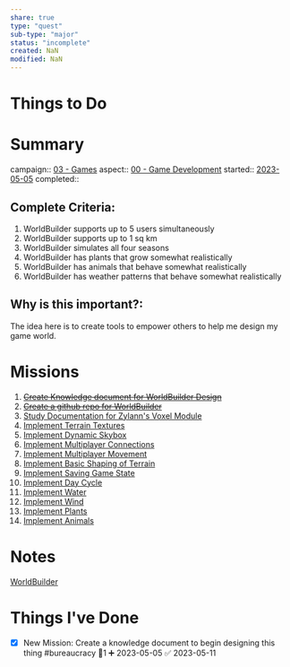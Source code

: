 ```yaml
---
share: true
type: "quest"
sub-type: "major"
status: "incomplete"
created: NaN 
modified: NaN
---
```

 
 
# Things to Do

# Summary
campaign:: [03 - Games](./03%20-%20Games.md)
aspect:: [00 - Game Development](./00%20-%20Game%20Development.md)
started:: [2023-05-05](./2023-05-05.md)
completed::
## Complete Criteria:
1. WorldBuilder supports up to 5 users simultaneously
2. WorldBuilder supports up to 1 sq km
3. WorldBuilder simulates all four seasons
4. WorldBuilder has plants that grow somewhat realistically
5. WorldBuilder has animals that behave somewhat realistically
6. WorldBuilder has weather patterns that behave somewhat realistically

## Why is this important?:
The idea here is to create tools to empower others to help me design my game world.  
# Missions
1. ~~[Create Knowledge document for WorldBuilder Design](./Create%20Knowledge%20document%20for%20WorldBuilder%20Design.md)~~
2. ~~[Create a github repo for WorldBuilder](./Create%20a%20github%20repo%20for%20WorldBuilder.md)~~
3. [Study Documentation for Zylann's Voxel Module](./Study%20Documentation%20for%20Zylann's%20Voxel%20Module.md)
4. [Implement Terrain Textures](./Implement%20Terrain%20Textures.md)
5. [Implement Dynamic Skybox](Implement%20Dynamic%20Skybox.md)
6. [Implement Multiplayer Connections](Implement%20Multiplayer%20Connections.md)
7. [Implement Multiplayer Movement](Implement%20Multiplayer%20Movement.md)
8. [Implement Basic Shaping of Terrain](Implement%20Basic%20Shaping%20of%20Terrain.md)
9. [Implement Saving Game State](Implement%20Saving%20Game%20State.md)
10. [Implement Day Cycle](Implement%20Day%20Cycle.md)
11. [Implement Water](Implement%20Water.md)
12. [Implement Wind](Implement%20Wind.md)
13. [Implement Plants](Implement%20Plants.md)
14. [Implement Animals](Implement%20Animals.md)

# Notes

[WorldBuilder](./WorldBuilder.md)

# Things I've Done
- [x] New Mission: Create a knowledge document to begin designing this thing #bureaucracy 🥄1 ➕ 2023-05-05 ✅ 2023-05-11